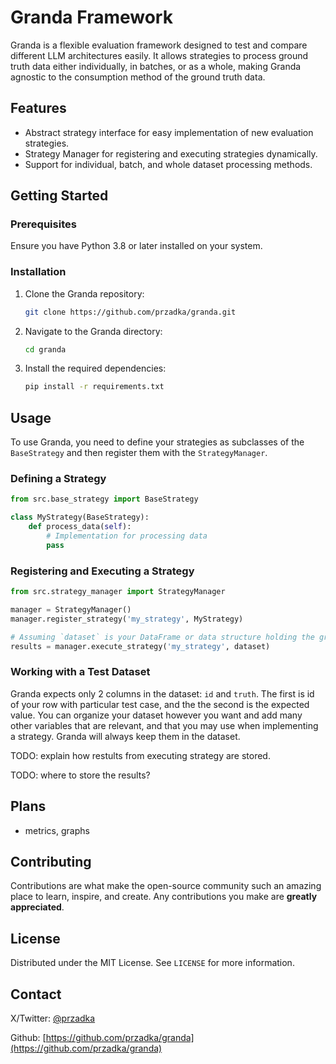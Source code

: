 # Granda Framework

Granda is a flexible evaluation framework designed to test and compare different LLM architectures easily. It allows strategies to process ground truth data either individually, in batches, or as a whole, making Granda agnostic to the consumption method of the ground truth data.

## Features

- Abstract strategy interface for easy implementation of new evaluation strategies.
- Strategy Manager for registering and executing strategies dynamically.
- Support for individual, batch, and whole dataset processing methods.

## Getting Started

### Prerequisites

Ensure you have Python 3.8 or later installed on your system.

### Installation

1. Clone the Granda repository:

    ```bash
    git clone https://github.com/przadka/granda.git
    ```

2. Navigate to the Granda directory:

    ```bash
    cd granda
    ```

3. Install the required dependencies:

    ```bash
    pip install -r requirements.txt
    ```

## Usage

To use Granda, you need to define your strategies as subclasses of the `BaseStrategy` and then register them with the `StrategyManager`.

### Defining a Strategy

```python
from src.base_strategy import BaseStrategy

class MyStrategy(BaseStrategy):
    def process_data(self):
        # Implementation for processing data
        pass
```

### Registering and Executing a Strategy

```python
from src.strategy_manager import StrategyManager

manager = StrategyManager()
manager.register_strategy('my_strategy', MyStrategy)

# Assuming `dataset` is your DataFrame or data structure holding the ground truth data
results = manager.execute_strategy('my_strategy', dataset)
```

### Working with a Test Dataset

Granda expects only 2 columns in the dataset: `id` and `truth`. The first is id of your row with particular test case, and the the second is the expected value. You can organize your dataset however you want and add many other variables that are relevant, and that you may use when implementing a strategy. Granda will always keep them in the dataset.

TODO: explain how restults from executing strategy are stored.

TODO: where to store the results?


## Plans

- metrics, graphs

## Contributing

Contributions are what make the open-source community such an amazing place to learn, inspire, and create. Any contributions you make are **greatly appreciated**.

## License

Distributed under the MIT License. See `LICENSE` for more information.

## Contact

X/Twitter: [@przadka](https://x.com/przadka)

Github: [https://github.com/przadka/granda](https://github.com/przadka/granda)